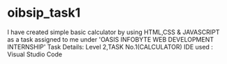 # oibsip_task1
I have created simple basic calculator by using HTML,CSS & JAVASCRIPT as a task assigned to me under 'OASIS INFOBYTE WEB DEVELOPMENT INTERNSHIP' Task Details: Level 2,TASK No.1(CALCULATOR) IDE used : Visual Studio Code
